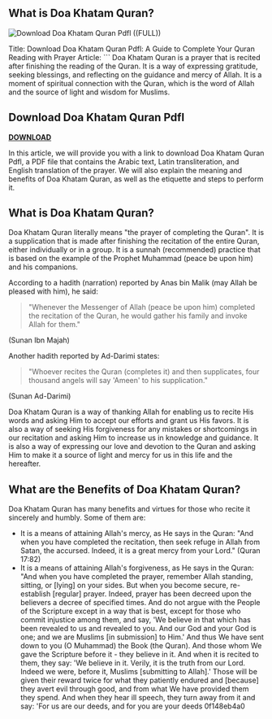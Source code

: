## What is Doa Khatam Quran?

 
![Download Doa Khatam Quran Pdfl ((FULL))](https://infogram-thumbs-1024.s3-eu-west-1.amazonaws.com/ae9e58a8-2f35-48ed-98dc-08210e8dd63d.jpg?1682381042087)

 Title: Download Doa Khatam Quran Pdfl: A Guide to Complete Your Quran Reading with Prayer  Article:  ``` 
Doa Khatam Quran is a prayer that is recited after finishing the reading of the Quran. It is a way of expressing gratitude, seeking blessings, and reflecting on the guidance and mercy of Allah. It is a moment of spiritual connection with the Quran, which is the word of Allah and the source of light and wisdom for Muslims.
 
## Download Doa Khatam Quran Pdfl


[**DOWNLOAD**](https://distlittblacem.blogspot.com/?l=2tKEHu)

  
In this article, we will provide you with a link to download Doa Khatam Quran Pdfl, a PDF file that contains the Arabic text, Latin transliteration, and English translation of the prayer. We will also explain the meaning and benefits of Doa Khatam Quran, as well as the etiquette and steps to perform it.
  
## What is Doa Khatam Quran?
  
Doa Khatam Quran literally means "the prayer of completing the Quran". It is a supplication that is made after finishing the recitation of the entire Quran, either individually or in a group. It is a sunnah (recommended) practice that is based on the example of the Prophet Muhammad (peace be upon him) and his companions.
  
According to a hadith (narration) reported by Anas bin Malik (may Allah be pleased with him), he said:

> "Whenever the Messenger of Allah (peace be upon him) completed the recitation of the Quran, he would gather his family and invoke Allah for them."

(Sunan Ibn Majah)
  
Another hadith reported by Ad-Darimi states:

> "Whoever recites the Quran (completes it) and then supplicates, four thousand angels will say 'Ameen' to his supplication."

(Sunan Ad-Darimi)
  
Doa Khatam Quran is a way of thanking Allah for enabling us to recite His words and asking Him to accept our efforts and grant us His favors. It is also a way of seeking His forgiveness for any mistakes or shortcomings in our recitation and asking Him to increase us in knowledge and guidance. It is also a way of expressing our love and devotion to the Quran and asking Him to make it a source of light and mercy for us in this life and the hereafter.
  
## What are the Benefits of Doa Khatam Quran?
  
Doa Khatam Quran has many benefits and virtues for those who recite it sincerely and humbly. Some of them are:
  
- It is a means of attaining Allah's mercy, as He says in the Quran: "And when you have completed the recitation, then seek refuge in Allah from Satan, the accursed. Indeed, it is a great mercy from your Lord." (Quran 17:82)
- It is a means of attaining Allah's forgiveness, as He says in the Quran: "And when you have completed the prayer, remember Allah standing, sitting, or [lying] on your sides. But when you become secure, re-establish [regular] prayer. Indeed, prayer has been decreed upon the believers a decree of specified times. And do not argue with the People of the Scripture except in a way that is best, except for those who commit injustice among them, and say, 'We believe in that which has been revealed to us and revealed to you. And our God and your God is one; and we are Muslims [in submission] to Him.' And thus We have sent down to you (O Muhammad) the Book (the Quran). And those whom We gave the Scripture before it - they believe in it. And when it is recited to them, they say: 'We believe in it. Verily, it is the truth from our Lord. Indeed we were, before it, Muslims [submitting to Allah].' Those will be given their reward twice for what they patiently endured and [because] they avert evil through good, and from what We have provided them they spend. And when they hear ill speech, they turn away from it and say: 'For us are our deeds, and for you are your deeds 0f148eb4a0
